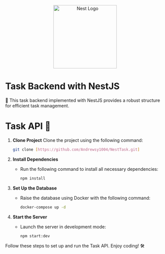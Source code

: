 <p align="center">
  <a href="http://nestjs.com/" target="blank"><img src="https://nestjs.com/img/logo-small.svg" width="200" alt="Nest Logo" /></a>
</p>

# Task Backend with NestJS
🚀 This task backend implemented with NestJS provides a robust structure for efficient task management.


# Task API 🚀
1. **Clone Project**
     Clone the project using the following command:
     ```bash
     git clone [https://github.com/Andrewsy1004/NestTask.git]
     ```

2. **Install Dependencies**
   - Run the following command to install all necessary dependencies:
     ```bash
     npm install
     ```

3. **Set Up the Database**
   - Raise the database using Docker with the following command:
     ```bash
     docker-compose up -d
     ```

4. **Start the Server**
   - Launch the server in development mode:
     ```bash
     npm start:dev
     ```

Follow these steps to set up and run the Task API. Enjoy coding! 🛠️
